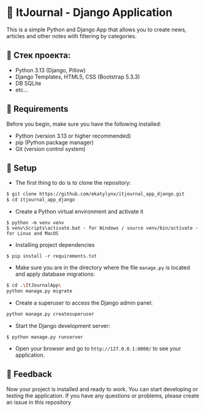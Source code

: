 # 📒 ItJournal - Django Application

  This is a simple Python and Django App that allows you to create news, articles and other notes with filtering by categories.

## :triangular_ruler: Стек проекта: 
  - Python 3.13 (Django, Pillow)
  - Django Templates, HTML5, CSS (Bootstrap 5.3.3)
  - DB SQLite
  - etc...

## 🔧 Requirements

  Before you begin, make sure you have the following installed:

  - Python (version 3.13 or higher recommended)
  - pip (Python package manager)
  - Git (version control system)

## 🔨 Setup

  - The first thing to do is to clone the repository:

  ```sh
  $ git clone https://github.com/ekatylynx/itjournal_app_django.git
  $ cd itjournal_app_django
  ```

  - Create a Python virtual environment and activate it

  ```
  $ python -m venv venv
  $ venv\Scripts\activate.bat - for Windows / source venv/bin/activate - for Linux and MacOS
  ```
  
  - Installing project dependencies

  ```
  $ pip install -r requirements.txt
  ```

  - Make sure you are in the directory where the file `manage.py` is located and apply database migrations:

  ```sh
  $ cd .\ItJournalApp\
  python manage.py migrate
  ```

  - Create a superuser to access the Django admin panel:

  ```sh
  python manage.py createsuperuser
  ```

  - Start the Django development server:

  ```
  $ python manage.py runserver
  ``` 

  - Open your browser and go to `http://127.0.0.1:8000/` to see your application.

  ## 📝 Feedback

  Now your project is installed and ready to work. You can start developing or testing the application. If you have any questions or problems, please create an issue in this repository
